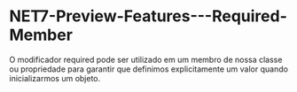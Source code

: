 # NET7-Preview-Features---Required-Member
O modificador required pode ser utilizado em um membro de nossa classe ou propriedade para garantir que definimos explicitamente um valor quando inicializarmos um objeto.
